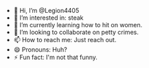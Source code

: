 - 👋 Hi, I’m @Legion4405
- 👀 I’m interested in: steak
- 🌱 I’m currently learning how to hit on women.
- 💞️ I’m looking to collaborate on petty crimes.
- 📫 How to reach me: Just reach out.
- 😄 Pronouns: Huh?
- ⚡ Fun fact: I'm not that funny.

<!---
Legion4405/Legion4405 is a ✨ special ✨ repository because its `README.md` (this file) appears on your GitHub profile.
You can click the Preview link to take a look at your changes.
--->
